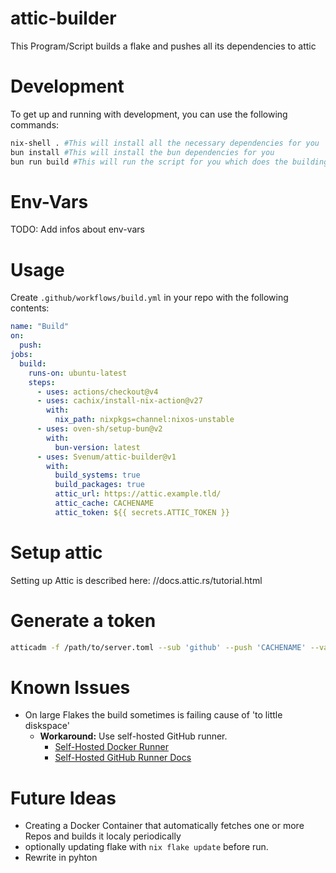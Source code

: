 # attic-builder
This Program/Script builds a flake and pushes all its dependencies to attic
# Development
To get up and running with development, you can use the following commands:
```bash
nix-shell . #This will install all the necessary dependencies for you
bun install #This will install the bun dependencies for you
bun run build #This will run the script for you which does the building and pushing to attic. BEFORE you run this, fill in your .env file with the envs in the .env.example file
```
# Env-Vars
TODO: Add infos about env-vars
# Usage
Create `.github/workflows/build.yml` in your repo with the following contents:

```yaml
name: "Build"
on:
  push:
jobs:
  build:
    runs-on: ubuntu-latest
    steps:
      - uses: actions/checkout@v4
      - uses: cachix/install-nix-action@v27
        with:
          nix_path: nixpkgs=channel:nixos-unstable
      - uses: oven-sh/setup-bun@v2
        with:
          bun-version: latest
      - uses: Svenum/attic-builder@v1
        with:
          build_systems: true
          build_packages: true
          attic_url: https://attic.example.tld/
          attic_cache: CACHENAME
          attic_token: ${{ secrets.ATTIC_TOKEN }}
```

# Setup attic
Setting up Attic is described here: //docs.attic.rs/tutorial.html

# Generate a token
```bash
atticadm -f /path/to/server.toml --sub 'github' --push 'CACHENAME' --validity '1y'
```

# Known Issues
- On large Flakes the build sometimes is failing cause of 'to little diskspace'
    - **Workaround:** Use self-hosted GitHub runner.
        - [Self-Hosted Docker Runner](https://github.com/myoung34/docker-github-actions-runner)
        - [Self-Hosted GitHub Runner Docs](https://docs.github.com/en/actions/hosting-your-own-runners/managing-self-hosted-runners/about-self-hosted-runners)

# Future Ideas
- Creating a Docker Container that automatically fetches one or more Repos and builds it localy periodically
- optionally updating flake with `nix flake update` before run.
- Rewrite in pyhton
